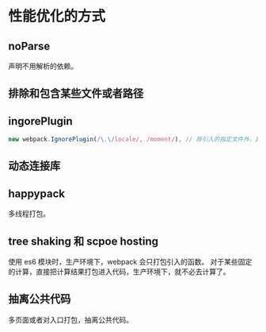 # 性能优化的方式

## noParse

声明不用解析的依赖。

## 排除和包含某些文件或者路径

## ingorePlugin

```js
new webpack.IgnorePlugin(/\.\/locale/, /moment/), // 除引入的指定文件外，其他文件都忽略。
```

## 动态连接库

## happypack

多线程打包。

## tree shaking 和 scpoe hosting

使用 es6 模块时，生产环境下，webpack 会只打包引入的函数。
对于某些固定的计算，直接把计算结果打包进入代码，生产环境下，就不必去计算了。

## 抽离公共代码

多页面或者对入口打包，抽离公共代码。
